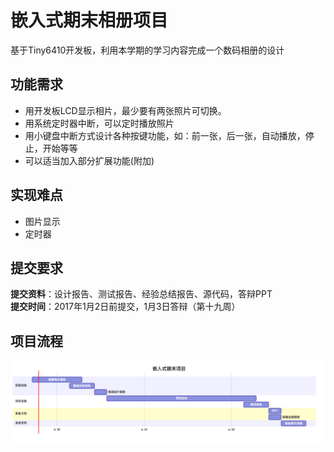 # 嵌入式期末相册项目

基于Tiny6410开发板，利用本学期的学习内容完成一个数码相册的设计

## 功能需求

* 用开发板LCD显示相片，最少要有两张照片可切换。
* 用系统定时器中断，可以定时播放照片
* 用小键盘中断方式设计各种按键功能，如：前一张，后一张，自动播放，停止，开始等等
* 可以适当加入部分扩展功能(附加)

## 实现难点

* 图片显示
* 定时器

## 提交要求

**提交资料**：设计报告、测试报告、经验总结报告、源代码，答辩PPT  
**提交时间**：2017年1月2日前提交，1月3日答辩（第十九周）

## 项目流程
![流程图](https://github.com/shuq3/image/blob/master/project/timeline.png)
<!-- ```{mermaid}

gantt
        dateFormat  YYYY-MM-DD
        title 嵌入式期末项目

        section  前期准备
        查看相关源码                :         des1, 2016-12-10, 4d
        整理项目框架                :         des2, 2016-12-13, 2d
        完成设计报告                :         des3, 2016-12-15, 1d

        section 项目进度
        项目启动                   :         sec2, 2016-12-16, 12d
        测试报告                   :         sec2, 2016-12-27, 2d

        section 准备文档
        PPT                       :     doc1, after sec2, 1d
        经验总结报告                :     doc1, after sec2, 1d

        section 准备答辩
        准备展示讲稿                :     after doc1, 2d
``` -->
